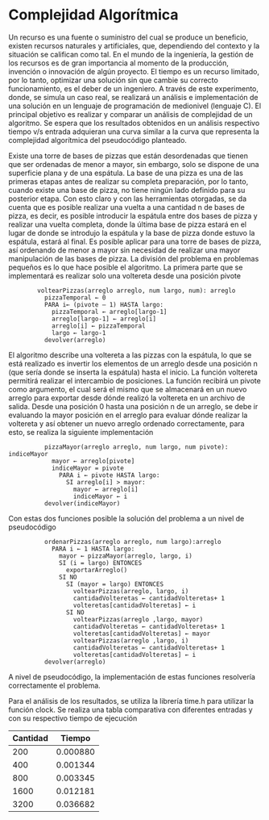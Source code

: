 # Complejidad Algorítmica

Un recurso es una fuente o suministro del cual se
produce un beneficio, existen recursos naturales y
artificiales, que, dependiendo del contexto y la
situación se califican como tal. En el mundo de la
ingeniería, la gestión de los recursos es de gran
importancia al momento de la producción, invención
o innovación de algún proyecto. El tiempo es un
recurso limitado, por lo tanto, optimizar una solución
sin que cambie su correcto funcionamiento, es el
deber de un ingeniero. A través de este
experimento, donde, se simula un caso real, se
realizará un análisis e implementación de una
solución en un lenguaje de programación de medionivel
(lenguaje C). El principal objetivo es realizar y
comparar un análisis de complejidad de un
algoritmo. Se espera que los resultados obtenidos
en un análisis respectivo tiempo v/s entrada
adquieran una curva similar a la curva que
representa la complejidad algorítmica del
pseudocódigo planteado.

Existe una torre de bases de pizzas que están
desordenadas que tienen que ser ordenadas de
menor a mayor, sin embargo, solo se dispone de
una superficie plana y de una espátula. La base de
una pizza es una de las primeras etapas antes de
realizar su completa preparación, por lo tanto,
cuando existe una base de pizza, no tiene ningún
lado definido para su posterior etapa.
Con esto claro y con las herramientas otorgadas, se
da cuenta que es posible realizar una vuelta a una
cantidad n de bases de pizza, es decir, es posible
introducir la espátula entre dos bases de pizza y
realizar una vuelta completa, donde la última base
de pizza estará en el lugar de donde se introdujo la
espátula y la base de pizza donde estuvo la
espátula, estará al final. Es posible aplicar para una
torre de bases de pizza, así ordenando de menor a
mayor sin necesidad de realizar una mayor
manipulación de las bases de pizza.
La división del problema en problemas pequeños es
lo que hace posible el algoritmo. La primera parte
que se implementará es realizar solo una voltereta
desde una posición pivote

            voltearPizzas(arreglo arreglo, num largo, num): arreglo
              pizzaTemporal ← 0
              PARA i← (pivote – 1) HASTA largo:
                pizzaTemporal ← arreglo[largo-1]
                arreglo[largo-1] ← arreglo[i]
                arreglo[i] ← pizzaTemporal
                largo ← largo-1
              devolver(arreglo)
              
El algoritmo describe una voltereta a las pizzas con
la espátula, lo que se está realizado es invertir los
elementos de un arreglo desde una posición n (que
sería donde se inserta la espátula) hasta el inicio.
La función voltereta permitirá realizar el intercambio
de posiciones. La función recibirá un pivote como
argumento, el cual será el mismo que se
almacenará en un nuevo arreglo para exportar
desde dónde realizó la voltereta en un archivo de
salida.
Desde una posición 0 hasta una posición n de un
arreglo, se debe ir evaluando la mayor posición en
el arreglo para evaluar dónde realizar la voltereta y
así obtener un nuevo arreglo ordenado
correctamente, para esto, se realiza la siguiente
implementación



              pizzaMayor(arreglo arreglo, num largo, num pivote): indiceMayor
                mayor ← arreglo[pivote]
                indiceMayor = pivote
                  PARA i ← pivote HASTA largo:
                    SI arreglo[i] > mayor:
                      mayor ← arreglo[i]
                      indiceMayor ← i
              devolver(indiceMayor)
              
Con estas dos funciones posible la solución del
problema a un nivel de pseudocódigo

              ordenarPizzas(arreglo arreglo, num largo):arreglo
                PARA i ← 1 HASTA largo:
                  mayor ← pizzaMayor(arreglo, largo, i)
                  SI (i = largo) ENTONCES
                    exportarArreglo()
                  SI NO
                    SI (mayor = largo) ENTONCES
                      voltearPizzas(arreglo, largo, i)
                      cantidadVolteretas ← cantidadVolteretas+ 1
                      volteretas[cantidadVolteretas] ← i
                    SI NO
                      voltearPizzas(arreglo ,largo, mayor)
                      cantidadVolteretas ← cantidadVolteretas+ 1
                      volteretas[cantidadVolteretas] ← mayor
                      voltearPizzas(arreglo ,largo, i)
                      cantidadVolteretas ← cantidadVolteretas+ 1
                      volteretas[cantidadVolteretas] ← i
              devolver(arreglo)
              
A nivel de pseudocódigo, la implementación de
estas funciones resolvería correctamente el
problema.

Para el análisis de los resultados, se utiliza la
librería time.h para utilizar la función clock.
Se realiza una tabla comparativa con diferentes
entradas y con su respectivo tiempo de ejecución


| Cantidad  | Tiempo |
| ------------- | ------------- |
| 200  | 0.000880  |
| 400 | 0.001344  |
| 800  | 0.003345 |
| 1600 | 0.012181  |
| 3200 | 0.036682  |
